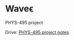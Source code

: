 # Waveϵ

PHYS-495 project

Drive: [PHYS-495 project notes](https://drive.google.com/drive/folders/1z3Vn2pD-8TDCotHsE1q8Pmb3a3EKXTtF?usp=sharing)
